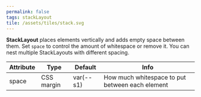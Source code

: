 ```yaml
---
permalink: false
tags: stackLayout
tile: /assets/tiles/stack.svg
---
```


**StackLayout** places elements vertically and adds empty space between them.
Set `space` to control the amount of whitespace or remove it.
You can nest multiple StackLayouts with different spacing.

| Attribute | Type       | Default   | Info                                            |
| --------- | ---------- | --------- | ----------------------------------------------- |
| space     | CSS margin | var(--s1) | How much whitespace to put between each element |
